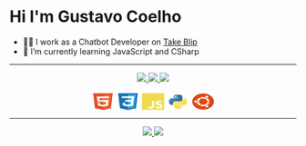 # Hi I'm Gustavo Coelho

- 👨‍💻️ I work as a Chatbot Developer on [Take Blip](https://www.take.net/en/home/)
- 🌱 I’m currently learning JavaScript and CSharp

***

<div align="center">
  <a href="https://github.com/gcostacoelho?tab=repositories">
    <img height="180em" src="https://github-readme-stats.vercel.app/api?username=gcostacoelho&show_icons=true&theme=chartreuse-dark&title_color=7FFFD4&border_color=458B74&icon_color=7FFFD4&include_all_commits=true&count_private=true"/>
    <img height="180em" src="https://github-readme-stats.vercel.app/api/top-langs/?username=gcostacoelho&layout=compact&langs_count=7&theme=chartreuse-dark&title_color=7FFFD4&border_color=458B74&icon_color=7FFFD4"/>
  <img height="180em" src="https://github-readme-streak-stats.herokuapp.com/?user=gcostacoelho&theme=chartreuse-dark&hide_border=false"/>
  </a>
</div>



<div style="display: inline_block" align="center"><br>
  <img align="center" alt="Guuh-HTML" height="30" width="40" src="https://raw.githubusercontent.com/devicons/devicon/master/icons/html5/html5-original.svg"/>
  <img align="center" alt="Guuh-CSS" height="30" width="40" src="https://raw.githubusercontent.com/devicons/devicon/master/icons/css3/css3-original.svg"/>
  <img align="center" alt="Guuh-Js" height="30" width="40" src="https://raw.githubusercontent.com/devicons/devicon/master/icons/javascript/javascript-plain.svg"/>
  <img align="center" alt="Guuh-Python" height="30" width="40" src="https://raw.githubusercontent.com/devicons/devicon/master/icons/python/python-original.svg"/>
  <img align="center" alt="Guuh-Ubuntu" height="30" width="40" src="https://raw.githubusercontent.com/devicons/devicon/master/icons/ubuntu/ubuntu-plain.svg"/>
</div>

***
<div class="contacts" align="center">
    <a href="mailto:gcostacoelho2003@gmail.com" class="email">
        <img src="https://img.shields.io/badge/-Gmail-%23333?style=for-the-badge&logo=gmail&logoColor=black"/>
    </a>
    <a href="https://www.linkedin.com/in/gcostacoelho/" target="_blank" class="linkedIn">
        <img src="https://img.shields.io/badge/-LinkedIn-%230077B5?style=for-the-badge&logo=linkedin&logoColor=black"/>
    </a>
</div>
